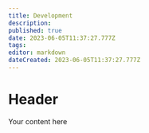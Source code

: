 ```yaml
---
title: Development
description: 
published: true
date: 2023-06-05T11:37:27.777Z
tags: 
editor: markdown
dateCreated: 2023-06-05T11:37:27.777Z
---
```


# Header
Your content here